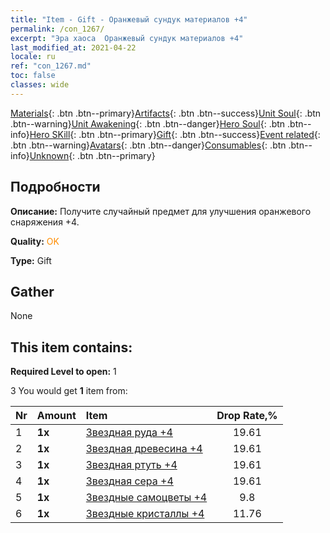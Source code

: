 ```yaml
---
title: "Item - Gift - Оранжевый сундук материалов +4"
permalink: /con_1267/
excerpt: "Эра хаоса  Оранжевый сундук материалов +4"
last_modified_at: 2021-04-22
locale: ru
ref: "con_1267.md"
toc: false
classes: wide
---
```

 [Materials](/ItemsRU/){: .btn .btn--primary}[Artifacts](/ItemsRU/Artifacts/){: .btn .btn--success}[Unit Soul](/ItemsRU/UnitSoul/){: .btn .btn--warning}[Unit Awakening](/ItemsRU/UnitAwakening/){: .btn .btn--danger}[Hero Soul](/ItemsRU/HeroSoul/){: .btn .btn--info}[Hero SKill](/ItemsRU/HeroSkill/){: .btn .btn--primary}[Gift](/ItemsRU/Gift/){: .btn .btn--success}[Event related](/ItemsRU/Events/){: .btn .btn--warning}[Avatars](/ItemsRU/Avatars/){: .btn .btn--danger}[Consumables](/ItemsRU/Consumables/){: .btn .btn--info}[Unknown](/ItemsRU/Unknown/){: .btn .btn--primary}

## Подробности
 **Описание:** Получите случайный предмет для улучшения оранжевого снаряжения +4.

 **Quality:** <span style="color: #FF8C00">OK</span>

 **Type:** Gift

## Gather

  None

## This item contains:

 **Required Level to open:** 1

 3 You would get **1** item  from:

  | Nr | Amount |     Item    | Drop Rate,% |
  |:---|:-------|:------------|:---------:|
  | 1 |  **1x** | [Звездная руда +4](/ru/Items/mat_89/) | 19.61 | 
  | 2 |  **1x** | [Звездная древесина +4](/ru/Items/mat_90/) | 19.61 | 
  | 3 |  **1x** | [Звездная ртуть +4](/ru/Items/mat_91/) | 19.61 | 
  | 4 |  **1x** | [Звездная сера +4](/ru/Items/mat_92/) | 19.61 | 
  | 5 |  **1x** | [Звездные самоцветы +4](/ru/Items/mat_93/) | 9.8 | 
  | 6 |  **1x** | [Звездные кристаллы +4](/ru/Items/mat_94/) | 11.76 | 
